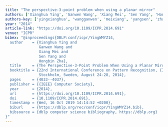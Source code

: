 ```yaml
---
title: "The perspective-3-point problem when using a planar mirror"
authors: ['Xianghua Ying', 'Ganwen Wang', 'Xiang Mei', 'Sen Yang', 'Hongbin Zha']
authors-key: ['yingxianghua', 'wangganwen', 'meixiang', 'yangsen', 'zhahongbin']
year: "2014"
article-link: "https://doi.org/10.1109/ICPR.2014.691"
venue: "ICPR"
bibex: "@inproceedings{DBLP:conf/icpr/YingWMYZ14,
  author    = {Xianghua Ying and
               Ganwen Wang and
               Xiang Mei and
               Sen Yang and
               Hongbin Zha},
  title     = {The Perspective-3-Point Problem When Using a Planar Mirror},
  booktitle = {22nd International Conference on Pattern Recognition, {ICPR} 2014,
               Stockholm, Sweden, August 24-28, 2014},
  pages     = {4033--4037},
  publisher = {{IEEE} Computer Society},
  year      = {2014},
  url       = {https://doi.org/10.1109/ICPR.2014.691},
  doi       = {10.1109/ICPR.2014.691},
  timestamp = {Wed, 16 Oct 2019 14:14:52 +0200},
  biburl    = {https://dblp.org/rec/conf/icpr/YingWMYZ14.bib},
  bibsource = {dblp computer science bibliography, https://dblp.org}
}"
---
```

